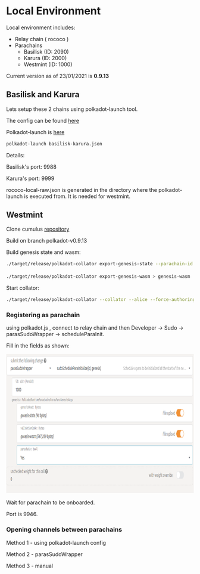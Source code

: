 # Local Environment


Local environment includes:
- Relay chain ( rococo )
- Parachains
    - Basilisk (ID: 2090)
    - Karura (ID: 2000)
    - Westmint (ID: 1000)

Current version as of 23/01/2021 is **0.9.13**

## Basilisk and Karura

Lets setup these 2 chains using polkadot-launch tool. 

The config can be found [here](https://github.com/galacticcouncil/Basilisk-node/blob/master/rococo-local/basilisk-karura.json) 

Polkadot-launch is [here](https://github.com/paritytech/polkadot-launch)

```bash
polkadot-launch basilisk-karura.json
```

Details:

Basilisk's port: 9988

Karura's port: 9999

rococo-local-raw.json is generated in the directory where the polkadot-launch is executed from. It is needed for westmint.


## Westmint

Clone cumulus [repository](https://github.com/paritytech/cumulus.git)

Build on branch polkadot-v0.9.13

Build genesis state and wasm:
```bash
./target/release/polkadot-collator export-genesis-state --parachain-id 1000 > genesis-state

./target/release/polkadot-collator export-genesis-wasm > genesis-wasm
```

Start collator:

```bash
./target/release/polkadot-collator --collator --alice --force-authoring --tmp --ws-port 9946 -- --execution wasm --chain ../../galactic/Basilisk-node/rococo-local-raw.json --port 30335
```

### Registering as parachain

using polkadot.js , connect to relay chain and then Developer -> Sudo -> parasSudoWrapper -> scheduleParaInit.

Fill in the fields as shown:

 <img width="1600" height="373" src="images/westmint-parachain.png" alt="Parachain registration">


Wait for parachain to be onboarded. 

Port is 9946.


### Opening channels between parachains

Method 1 - using polkadot-launch config

Method 2 - parasSudoWrapper

Method 3 - manual